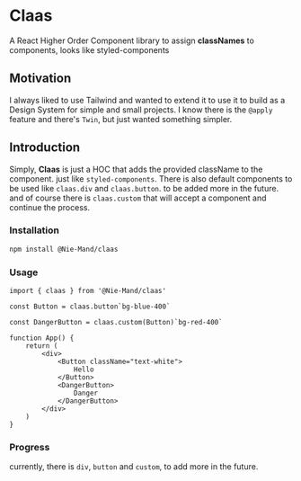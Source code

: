 # Claas
A React Higher Order Component library to assign **classNames** to components, looks like styled-components

## Motivation
I always liked to use Tailwind and wanted to extend it to use it to build as a Design System for simple and small projects. I know there is the `@apply` feature and there's `Twin`, but just wanted something simpler.

## Introduction
Simply, **Claas** is just a HOC that adds the provided className to the component. just like `styled-components`. There is also default components to be used like `claas.div` and `claas.button`. to be added more in the future. and of course there is `claas.custom` that will accept a component and continue the process.

### Installation 
```bash
npm install @Nie-Mand/claas
```

### Usage
```tsx
import { claas } from '@Nie-Mand/claas'

const Button = claas.button`bg-blue-400`

const DangerButton = claas.custom(Button)`bg-red-400`

function App() {
    return (
        <div>
            <Button className="text-white">
                Hello
            </Button>
            <DangerButton>  
                Danger
            </DangerButton>
        </div>
    )
}

```

### Progress
currently, there is `div`, `button` and `custom`, to add more in the future.